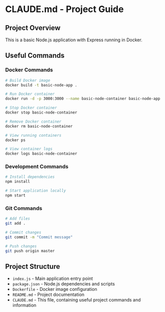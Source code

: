 # CLAUDE.md - Project Guide

## Project Overview
This is a basic Node.js application with Express running in Docker.

## Useful Commands

### Docker Commands
```bash
# Build Docker image
docker build -t basic-node-app .

# Run Docker container
docker run -d -p 3000:3000 --name basic-node-container basic-node-app

# Stop Docker container
docker stop basic-node-container

# Remove Docker container
docker rm basic-node-container

# View running containers
docker ps

# View container logs
docker logs basic-node-container
```

### Development Commands
```bash
# Install dependencies
npm install

# Start application locally
npm start
```

### Git Commands
```bash
# Add files
git add .

# Commit changes
git commit -m "Commit message"

# Push changes
git push origin master
```

## Project Structure
- `index.js` - Main application entry point
- `package.json` - Node.js dependencies and scripts
- `Dockerfile` - Docker image configuration
- `README.md` - Project documentation
- `CLAUDE.md` - This file, containing useful project commands and information